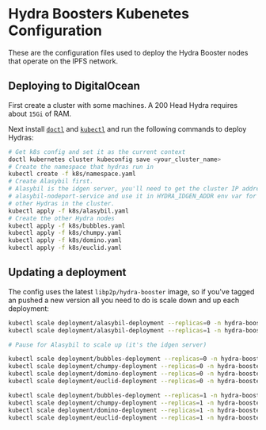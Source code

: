 # Hydra Boosters Kubenetes Configuration

These are the configuration files used to deploy the Hydra Booster nodes that operate on the IPFS network.

## Deploying to DigitalOcean

First create a cluster with some machines. A 200 Head Hydra requires about `15Gi` of RAM.

Next install [`doctl`](https://github.com/digitalocean/doctl) and [`kubectl`](https://kubernetes.io/docs/tasks/tools/install-kubectl/) and run the following commands to deploy Hydras:

```sh
# Get k8s config and set it as the current context
doctl kubernetes cluster kubeconfig save <your_cluster_name>
# Create the namespace that hydras run in
kubectl create -f k8s/namespace.yaml
# Create Alasybil first.
# Alasybil is the idgen server, you'll need to get the cluster IP address for
# alasybil-nodeport-service and use it in HYDRA_IDGEN_ADDR env var for the
# other Hydras in the cluster.
kubectl apply -f k8s/alasybil.yaml
# Create the other Hydra nodes
kubectl apply -f k8s/bubbles.yaml
kubectl apply -f k8s/chumpy.yaml
kubectl apply -f k8s/domino.yaml
kubectl apply -f k8s/euclid.yaml
```

## Updating a deployment

The config uses the latest `libp2p/hydra-booster` image, so if you've tagged an pushed a new version all you need to do is scale down and up each deployment:

```sh
kubectl scale deployment/alasybil-deployment --replicas=0 -n hydra-boosters
kubectl scale deployment/alasybil-deployment --replicas=1 -n hydra-boosters

# Pause for Alasybil to scale up (it's the idgen server)

kubectl scale deployment/bubbles-deployment --replicas=0 -n hydra-boosters
kubectl scale deployment/chumpy-deployment --replicas=0 -n hydra-boosters
kubectl scale deployment/domino-deployment --replicas=0 -n hydra-boosters
kubectl scale deployment/euclid-deployment --replicas=0 -n hydra-boosters

kubectl scale deployment/bubbles-deployment --replicas=1 -n hydra-boosters
kubectl scale deployment/chumpy-deployment --replicas=1 -n hydra-boosters
kubectl scale deployment/domino-deployment --replicas=1 -n hydra-boosters
kubectl scale deployment/euclid-deployment --replicas=1 -n hydra-boosters
```